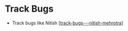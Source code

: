 # Track Bugs

- Track bugs like Nitish [[track-bugs---nitish-mehrotra]]

[//begin]: # "Autogenerated link references for markdown compatibility"
[track-bugs---nitish-mehrotra]: ../community/nitish-mehrotra/nitish-mehrotras-workflows/track-bugs---nitish-mehrotra "Track Bugs - Nitish Mehrotra"
[//end]: # "Autogenerated link references"
